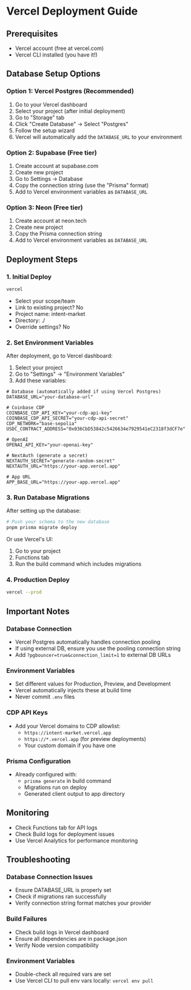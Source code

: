 # Vercel Deployment Guide

## Prerequisites
- Vercel account (free at vercel.com)
- Vercel CLI installed (you have it!)

## Database Setup Options

### Option 1: Vercel Postgres (Recommended)
1. Go to your Vercel dashboard
2. Select your project (after initial deployment)
3. Go to "Storage" tab
4. Click "Create Database" → Select "Postgres"
5. Follow the setup wizard
6. Vercel will automatically add the `DATABASE_URL` to your environment

### Option 2: Supabase (Free tier)
1. Create account at supabase.com
2. Create new project
3. Go to Settings → Database
4. Copy the connection string (use the "Prisma" format)
5. Add to Vercel environment variables as `DATABASE_URL`

### Option 3: Neon (Free tier)
1. Create account at neon.tech
2. Create new project
3. Copy the Prisma connection string
4. Add to Vercel environment variables as `DATABASE_URL`

## Deployment Steps

### 1. Initial Deploy
```bash
vercel
```
- Select your scope/team
- Link to existing project? No
- Project name: intent-market
- Directory: ./
- Override settings? No

### 2. Set Environment Variables
After deployment, go to Vercel dashboard:
1. Select your project
2. Go to "Settings" → "Environment Variables"
3. Add these variables:

```env
# Database (automatically added if using Vercel Postgres)
DATABASE_URL="your-database-url"

# Coinbase CDP
COINBASE_CDP_API_KEY="your-cdp-api-key"
COINBASE_CDP_API_SECRET="your-cdp-api-secret"
CDP_NETWORK="base-sepolia"
USDC_CONTRACT_ADDRESS="0x036CbD53842c5426634e7929541eC2318f3dCF7e"

# OpenAI
OPENAI_API_KEY="your-openai-key"

# NextAuth (generate a secret)
NEXTAUTH_SECRET="generate-random-secret"
NEXTAUTH_URL="https://your-app.vercel.app"

# App URL
APP_BASE_URL="https://your-app.vercel.app"
```

### 3. Run Database Migrations
After setting up the database:

```bash
# Push your schema to the new database
pnpm prisma migrate deploy
```

Or use Vercel's UI:
1. Go to your project
2. Functions tab
3. Run the build command which includes migrations

### 4. Production Deploy
```bash
vercel --prod
```

## Important Notes

### Database Connection
- Vercel Postgres automatically handles connection pooling
- If using external DB, ensure you use the pooling connection string
- Add `?pgbouncer=true&connection_limit=1` to external DB URLs

### Environment Variables
- Set different values for Production, Preview, and Development
- Vercel automatically injects these at build time
- Never commit `.env` files

### CDP API Keys
- Add your Vercel domains to CDP allowlist:
  - `https://intent-market.vercel.app`
  - `https://*.vercel.app` (for preview deployments)
  - Your custom domain if you have one

### Prisma Configuration
- Already configured with:
  - `prisma generate` in build command
  - Migrations run on deploy
  - Generated client output to app directory

## Monitoring
- Check Functions tab for API logs
- Check Build logs for deployment issues
- Use Vercel Analytics for performance monitoring

## Troubleshooting

### Database Connection Issues
- Ensure DATABASE_URL is properly set
- Check if migrations ran successfully
- Verify connection string format matches your provider

### Build Failures
- Check build logs in Vercel dashboard
- Ensure all dependencies are in package.json
- Verify Node version compatibility

### Environment Variables
- Double-check all required vars are set
- Use Vercel CLI to pull env vars locally: `vercel env pull`